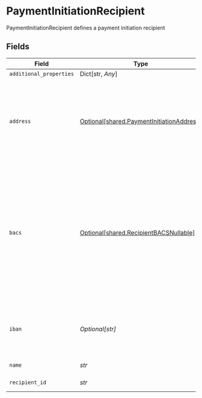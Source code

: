 # PaymentInitiationRecipient

PaymentInitiationRecipient defines a payment initiation recipient


## Fields

| Field                                                                                                                                                                               | Type                                                                                                                                                                                | Required                                                                                                                                                                            | Description                                                                                                                                                                         |
| ----------------------------------------------------------------------------------------------------------------------------------------------------------------------------------- | ----------------------------------------------------------------------------------------------------------------------------------------------------------------------------------- | ----------------------------------------------------------------------------------------------------------------------------------------------------------------------------------- | ----------------------------------------------------------------------------------------------------------------------------------------------------------------------------------- |
| `additional_properties`                                                                                                                                                             | Dict[str, *Any*]                                                                                                                                                                    | :heavy_minus_sign:                                                                                                                                                                  | N/A                                                                                                                                                                                 |
| `address`                                                                                                                                                                           | [Optional[shared.PaymentInitiationAddress]](../../models/shared/paymentinitiationaddress.md)                                                                                        | :heavy_minus_sign:                                                                                                                                                                  | The optional address of the payment recipient's bank account. Required by most institutions outside of the UK.                                                                      |
| `bacs`                                                                                                                                                                              | [Optional[shared.RecipientBACSNullable]](../../models/shared/recipientbacsnullable.md)                                                                                              | :heavy_minus_sign:                                                                                                                                                                  | An object containing a BACS account number and sort code. If an IBAN is not provided or if this recipient needs to accept domestic GBP-denominated payments, BACS data is required. |
| `iban`                                                                                                                                                                              | *Optional[str]*                                                                                                                                                                     | :heavy_minus_sign:                                                                                                                                                                  | The International Bank Account Number (IBAN) for the recipient.                                                                                                                     |
| `name`                                                                                                                                                                              | *str*                                                                                                                                                                               | :heavy_check_mark:                                                                                                                                                                  | The name of the recipient.                                                                                                                                                          |
| `recipient_id`                                                                                                                                                                      | *str*                                                                                                                                                                               | :heavy_check_mark:                                                                                                                                                                  | The ID of the recipient.                                                                                                                                                            |